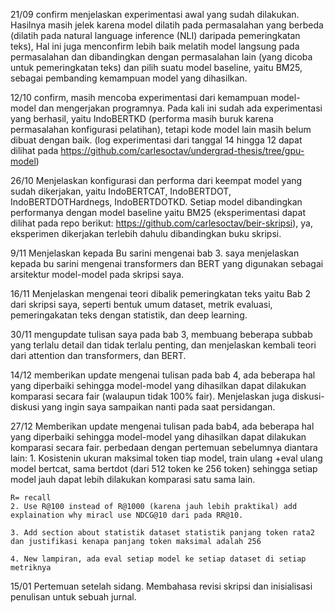 
21/09 confirm menjelaskan experimentasi awal yang sudah dilakukan. Hasilnya masih jelek karena model dilatih pada permasalahan yang berbeda (dilatih pada natural language inference (NLI) daripada pemeringkatan teks), Hal ini juga menconfirm lebih baik melatih model langsung pada permasalahan dan dibandingkan dengan permasalahan lain (yang dicoba untuk pemeringkatan teks) dan pilih suatu model baseline, yaitu BM25, sebagai pembanding kemampuan model yang dihasilkan.


12/10 confirm, masih mencoba experimentasi dari kemampuan model-model dan mengerjakan programnya. Pada kali ini sudah ada experimentasi yang berhasil, yaitu IndoBERTKD (performa masih buruk karena permasalahan konfigurasi pelatihan), tetapi kode model lain masih belum dibuat dengan baik.
(log experimentasi dari tanggal 14 hingga 12 dapat dilihat pada https://github.com/carlesoctav/undergrad-thesis/tree/gpu-model)



26/10 Menjelaskan konfigurasi dan performa dari keempat model yang sudah dikerjakan, yaitu IndoBERTCAT, IndoBERTDOT, IndoBERTDOTHardnegs, IndoBERTDOTKD. Setiap model dibandingkan performanya dengan model baseline yaitu BM25 (eksperimentasi dapat dilihat pada repo berikut: https://github.com/carlesoctav/beir-skripsi), ya, eksperimen dikerjakan terlebih dahulu dibandingkan buku skripsi.



9/11 Menjelaskan kepada Bu sarini mengenai bab 3. saya menjelaskan kepada bu sarini mengenai transformers dan BERT yang digunakan sebagai arsitektur model-model pada skripsi saya.

16/11 Menjelaskan mengenai teori dibalik pemeringkatan teks yaitu Bab 2 dari skripsi saya, seperti bentuk umum dataset, metrik evaluasi, pemeringakatan teks dengan statistik, dan deep learning.


30/11 mengupdate tulisan saya pada bab 3, membuang beberapa subbab yang terlalu detail dan tidak terlalu penting, dan menjelaskan kembali teori dari attention dan transformers, dan BERT.



14/12 memberikan update mengenai tulisan pada bab 4, ada beberapa hal yang diperbaiki sehingga model-model yang dihasilkan dapat dilakukan komparasi secara fair (walaupun tidak 100% fair). Menjelaskan juga diskusi-diskusi yang ingin saya sampaikan nanti pada saat persidangan.



27/12 Memberikan update mengenai tulisan pada bab4, ada beberapa hal yang diperbaiki sehingga model-model yang dihasilkan dapat dilakukan komparasi secara fair. perbedaan dengan pertemuan sebelumnya diantara lain:
    1. Kosistenin ukuran maksimal token tiap model, train ulang +eval ulang model bertcat, sama bertdot (dari 512 token ke 256 token) sehingga setiap model jauh dapat lebih dilakukan komparasi satu sama lain.

    R= recall
    2. Use R@100 instead of R@1000 (karena jauh lebih praktikal) add explaination why miracl use NDCG@10 dari pada RR@10.

    3. Add section about statistik dataset statistik panjang token rata2 dan justifikasi kenapa panjang token maksimal adalah 256

    4. New lampiran, ada eval setiap model ke setiap dataset di setiap metriknya 



15/01 Pertemuan setelah sidang. Membahasa revisi skripsi dan inisialisasi penulisan untuk sebuah jurnal.



